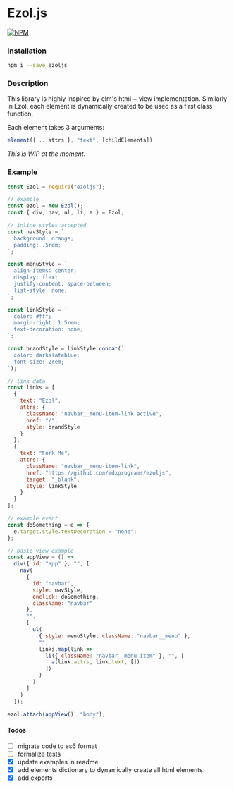 # Ezol.js

[![NPM](https://nodei.co/npm/ezoljs.png)](https://npmjs.org/package/ezoljs)

### Installation

```bash
npm i --save ezoljs
```

### Description

This library is highly inspired by elm's html + view implementation.
Similarly in Ezol, each element is dynamically created to be used as a first class function.

Each element takes 3 arguments:

```javascript
element({ ...attrs }, "text", [childElements])
```

_This is WIP at the moment_.

### Example

```javascript
const Ezol = require("ezoljs");

// example
const ezol = new Ezol();
const { div, nav, ul, li, a } = Ezol;

// inline styles accepted
const navStyle = `
  background: orange;
  padding: .5rem;
`;

const menuStyle = `
  align-items: center;
  display: flex;
  justify-content: space-between;
  list-style: none;
`;

const linkStyle = `
  color: #fff;
  margin-right: 1.5rem;
  text-decoration: none;
`;

const brandStyle = linkStyle.concat(`
  color: darkslateblue;
  font-size: 2rem;
`);

// link data
const links = [
  {
    text: "Ezol",
    attrs: {
      className: "navbar__menu-item-link active",
      href: "/",
      style: brandStyle
    }
  },
  {
    text: "Fork Me",
    attrs: {
      className: "navbar__menu-item-link",
      href: "https://github.com/mdxprograms/ezoljs",
      target: "_blank",
      style: linkStyle
    }
  }
];

// example event
const doSomething = e => {
  e.target.style.textDecoration = "none";
};

// basic view example
const appView = () =>
  div({ id: "app" }, "", [
    nav(
      {
        id: "navbar",
        style: navStyle,
        onclick: doSomething,
        className: "navbar"
      },
      "",
      [
        ul(
          { style: menuStyle, className: "navbar__menu" },
          "",
          links.map(link =>
            li({ className: "navbar__menu-item" }, "", [
              a(link.attrs, link.text, [])
            ])
          )
        )
      ]
    )
  ]);

ezol.attach(appView(), "body");
```

#### Todos

- [ ] migrate code to es6 format
- [ ] formalize tests
- [x] update examples in readme
- [x] add elements dictionary to dynamically create all html elements
- [x] add exports
